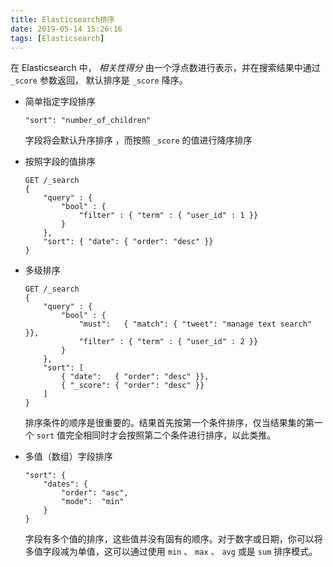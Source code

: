 ```yaml
---
title: Elasticsearch排序
date: 2019-05-14 15:26:16
tags: [Elasticsearch]
---
```


在 Elasticsearch 中， *相关性得分* 由一个浮点数进行表示，并在搜索结果中通过 `_score` 参数返回， 默认排序是 `_score` 降序。



- 简单指定字段排序

  ```
  "sort": "number_of_children"
  ```

  字段将会默认升序排序 ，而按照 `_score` 的值进行降序排序



- 按照字段的值排序

  ```
  GET /_search
  {
      "query" : {
          "bool" : {
              "filter" : { "term" : { "user_id" : 1 }}
          }
      },
      "sort": { "date": { "order": "desc" }}
  }
  ```

<!--more-->



- 多级排序

  ```
  GET /_search
  {
      "query" : {
          "bool" : {
              "must":   { "match": { "tweet": "manage text search" }},
              "filter" : { "term" : { "user_id" : 2 }}
          }
      },
      "sort": [
          { "date":   { "order": "desc" }},
          { "_score": { "order": "desc" }}
      ]
  }
  ```

  排序条件的顺序是很重要的。结果首先按第一个条件排序，仅当结果集的第一个 `sort` 值完全相同时才会按照第二个条件进行排序，以此类推。



- 多值（数组）字段排序

  ```
  "sort": {
      "dates": {
          "order": "asc",
          "mode":  "min"
      }
  }
  ```

  字段有多个值的排序，这些值并没有固有的顺序。对于数字或日期，你可以将多值字段减为单值，这可以通过使用 `min` 、 `max` 、 `avg` 或是 `sum` 排序模式。